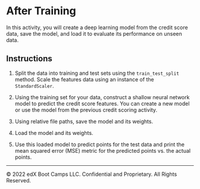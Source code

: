 # After Training

In this activity, you will create a deep learning model from the credit score data, save the model, and load it to evaluate its performance on unseen data.

## Instructions

1. Split the data into training and test sets using the `train_test_split` method. Scale the features data using an instance of the `StandardScaler`.

2. Using the training set for your data, construct a shallow neural network model to predict the credit score features. You can create a new model or use the model from the previous credit scoring activity.

3. Using relative file paths, save the model and its weights.

4. Load the model and its weights.

5. Use this loaded model to predict points for the test data and print the mean squared error (MSE) metric for the predicted points vs. the actual points.

---

© 2022 edX Boot Camps LLC. Confidential and Proprietary. All Rights Reserved.